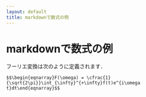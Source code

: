 ```yaml
---
layout: default
title: markdownで数式の例
---
```


# markdownで数式の例

フーリエ変換は次のように定義されます．

```mathjax
$$\begin{eqnarray}F(\omega) = \cfrac{1}{\sqrt{2\pi}}\int_{\infty}^{+\infty}f(t)e^{i\omega t}dt\end{eqnarray}$$
```
